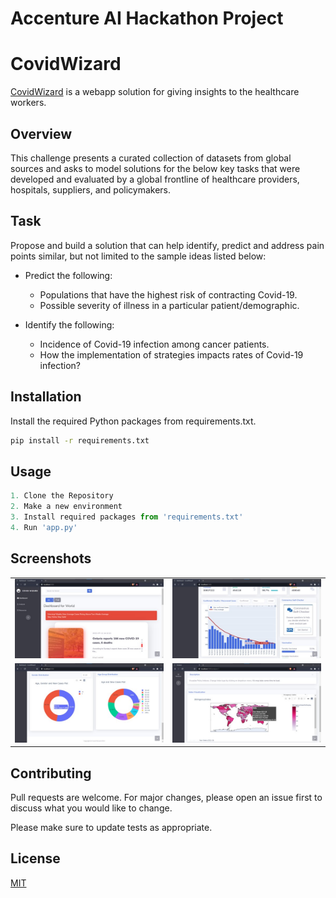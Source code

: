 # Accenture AI Hackathon Project
# CovidWizard

[CovidWizard](https://covidwizard.azurewebsites.net) is a webapp solution for giving insights to the healthcare workers.

## Overview

This challenge presents a curated collection of datasets from global sources and asks to model solutions for the below key tasks that were developed and evaluated by a global frontline of healthcare providers, hospitals, suppliers, and policymakers.

## Task

Propose and build a solution that can help identify, predict and address pain points similar, but not limited to the sample ideas listed below:

- Predict the following:  
  - Populations that have the highest risk of contracting Covid-19.
  - Possible severity of illness in a particular patient/demographic.  

- Identify the following:  
  - Incidence of Covid-19 infection among cancer patients.
  - How the implementation of strategies impacts rates of Covid-19 infection?

## Installation

Install the required Python packages from requirements.txt.

```bash
pip install -r requirements.txt
```

## Usage

```python
1. Clone the Repository 
2. Make a new environment 
3. Install required packages from 'requirements.txt'
4. Run 'app.py'
```
## Screenshots
|    |    |
| ---| ---|
|![Screenshot](static/assets/img/DemoSS/Picture1.jpg)| ![Screenshot](static/assets/img/DemoSS/Picture2.jpg) |
|![Screenshot](static/assets/img/DemoSS/Picture3.jpg)| ![Screenshot](static/assets/img/DemoSS/Picture4.jpg) |

## Contributing
Pull requests are welcome. For major changes, please open an issue first to discuss what you would like to change.

Please make sure to update tests as appropriate.

## License
[MIT](https://choosealicense.com/licenses/mit/)
